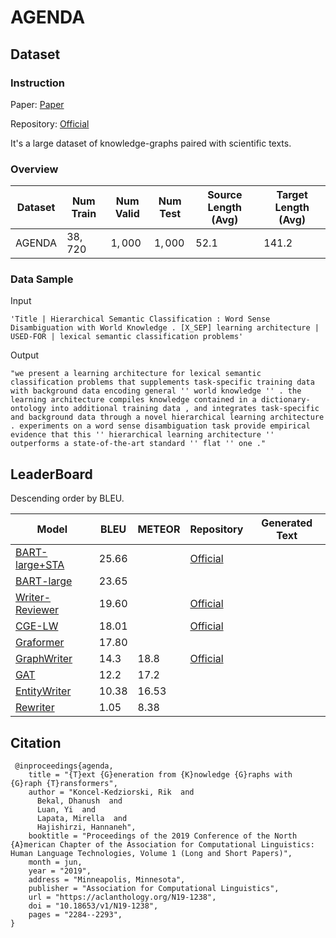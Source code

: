 # AGENDA

## Dataset

### Instruction

Paper: [Paper](https://arxiv.org/abs/1904.02342)

Repository: [Official](https://github.com/rikdz/GraphWriter)

It's a large dataset of knowledge-graphs paired with scientific texts.

### Overview

| Dataset | Num Train | Num Valid | Num Test | Source Length (Avg) | Target Length (Avg) |
| ------- | --------- | --------- | -------- | ------------------- | ------------------- |
| AGENDA  | $38,720$  | $1,000$   | $1,000$  | $52.1$              | $141.2$             |

### Data Sample

Input

```
'Title | Hierarchical Semantic Classification : Word Sense Disambiguation with World Knowledge . [X_SEP] learning architecture | USED-FOR | lexical semantic classification problems'
```

Output

```
"we present a learning architecture for lexical semantic classification problems that supplements task-specific training data with background data encoding general '' world knowledge '' . the learning architecture compiles knowledge contained in a dictionary-ontology into additional training data , and integrates task-specific and background data through a novel hierarchical learning architecture . experiments on a word sense disambiguation task provide empirical evidence that this '' hierarchical learning architecture '' outperforms a state-of-the-art standard '' flat '' one ."
```

## LeaderBoard

Descending order by BLEU.

| Model                                                     | BLEU    | METEOR  | Repository                                            | Generated Text |
| --------------------------------------------------------- | ------- | ------- | ----------------------------------------------------- | -------------- |
| [BART-large+STA](https://arxiv.org/pdf/2007.08426v3.pdf)  | $25.66$ |         | [Official](https://github.com/UKPLab/plms-graph2text) |                |
| [BART-large](https://arxiv.org/pdf/2007.08426v3.pdf)      | $23.65$ |         |                                                       |                |
| [Writer-Reviewer](https://arxiv.org/pdf/2101.00916v1.pdf) | $19.60$ |         | [Official](https://github.com/menggehe/DRAW)          |                |
| [CGE-LW](https://arxiv.org/pdf/2001.11003v2.pdf)          | $18.01$ |         | [Official](https://github.com/UKPLab/kg2text)         |                |
| [Graformer](https://arxiv.org/pdf/2001.11003v2.pdf)       | $17.80$ |         |                                                       |                |
| [GraphWriter](https://arxiv.org/abs/1904.02342)           | $14.3$  | $18.8$  | [Official](https://github.com/rikdz/GraphWriter)      |                |
| [GAT](https://arxiv.org/abs/1904.02342)                   | $12.2$  | $17.2$  |                                                       |                |
| [EntityWriter](https://arxiv.org/abs/1904.02342)          | $10.38$ | $16.53$ |                                                       |                |
| [Rewriter](https://arxiv.org/abs/1904.02342)              | $1.05$  | $8.38$  |                                                       |                |

## Citation

```
 @inproceedings{agenda,
    title = "{T}ext {G}eneration from {K}nowledge {G}raphs with {G}raph {T}ransformers",
    author = "Koncel-Kedziorski, Rik  and
      Bekal, Dhanush  and
      Luan, Yi  and
      Lapata, Mirella  and
      Hajishirzi, Hannaneh",
    booktitle = "Proceedings of the 2019 Conference of the North {A}merican Chapter of the Association for Computational Linguistics: Human Language Technologies, Volume 1 (Long and Short Papers)",
    month = jun,
    year = "2019",
    address = "Minneapolis, Minnesota",
    publisher = "Association for Computational Linguistics",
    url = "https://aclanthology.org/N19-1238",
    doi = "10.18653/v1/N19-1238",
    pages = "2284--2293",
}
```